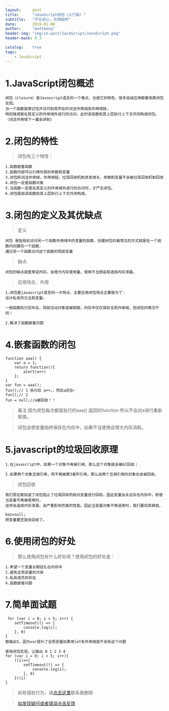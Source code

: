 ```yaml
---
layout:     post
title:      "JavaScript闭包（入门版）"
subtitle:   "不忘初心，方得始终"
date:       2019-01-08
author:     "mattmeng"
header-img: "img/in-post/JavaScript/JavaScript.png"
header-mask: 0.3

catalog:    true
tags:
    - JavaScript
---
```



# 1.JavaScript闭包概述

    闭包（closure）是Javascript语言的一个难点，也是它的特色，很多高级应用都要依靠闭包实现。
    当一个函数能够记住并访问到其所在的词法作用域及作用域链，
    特别强调是在其定义的作用域外进行的访问，此时该函数和其上层执行上下文共同构成闭包。（词法作用域下一篇会讲到）

# 2.闭包的特性

> 闭包有三个特性：

    1.函数嵌套函数
    2.函数内部可以引用外部的参数和变量
    3.闭包和词法作用域，作用域链，垃圾回收机制息息相关。参数和变量不会被垃圾回收机制回收
    4.闭包一定是函数对象
    5.当函数一定是在其定义的作用域外进行的访问时，才产生闭包。
    6.闭包是由该函数和其上层执行上下文共同构成。

# 3.闭包的定义及其优缺点

>定义

    闭包 是指有权访问另一个函数作用域中的变量的函数，创建闭包的最常见的方式就是在一个函数内创建另一个函数，
    通过另一个函数访问这个函数的局部变量

>缺点

    闭包的缺点就是常驻内存，会增大内存使用量，使用不当很容易造成内存泄露。
>应用场合、作用

    1.闭包是javascript语言的一大特点，主要应用闭包场合主要是为了：
    设计私有的方法和变量。

    一般函数执行完毕后，局部活动对象就被销毁，内存中仅仅保存全局作用域。但闭包的情况不同！

    2.解决了函数嵌套问题


# 4.嵌套函数的闭包

    function aaa() {
        var a = 1;
        return function(){
            alert(a++)
        };
    }
    var fun = aaa();
    fun();// 1 执行后 a++，，然后a还在~
    fun();// 2
    fun = null;//a被回收！！
>备注 因为闭包每次都是执行的aaa() 返回的function 所以不会对a进行重新赋值。

>闭包会使变量始终保存在内存中，如果不当使用会增大内存消耗。

# 5.javascript的垃圾回收原理

    1.在javascript中，如果一个对象不再被引用，那么这个对象就会被GC回收；

    2.如果两个对象互相引用，而不再被第3者所引用，那么这两个互相引用的对象也会被回收。

>闭包回收

    我们现在都知道了闭包阻止了垃圾回收机制对变量进行回收，因此变量会永远存在内存中，即使当变量不再被使用时，
    这样会造成内存泄漏，会严重影响页面的性能。因此当变量对象不再适用时，我们要将其释放。

    baz=null;
    把变量置空就会回收了。



# 6.使用闭包的好处

>那么使用闭包有什么好处呢？使用闭包的好处是：

    1.希望一个变量长期驻扎在内存中
    2.避免全局变量的污染
    3.私有成员的存在
    4.函数嵌套问题

# 7.简单面试题

     for (var i = 0; i < 5; i++) {
        setTimeout(() => {
            console.log(i);
        }, 0)
    }
    都输出5，因为var提升了全局变量如果用let有作用域就不会有这个问题

    使用闭包实现，让输出 0 1 2 3 4
    for (var i = 0; i < 5; i++){
        ((i)=>{
            setTimeout(() => {
                console.log(i);
            }, 0)
        })(i)
    }

>如有侵权行为，请[点击这里](https://github.com/mattmengCooper/MattMeng_hexo/issues)联系我删除

>[如发现疑问或者错误点击反馈](https://github.com/mattmengCooper/MattMeng_hexo/issues)
